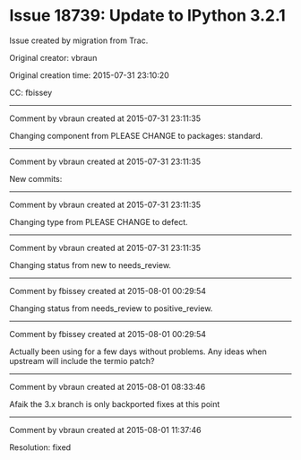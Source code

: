 # Issue 18739: Update to IPython 3.2.1

Issue created by migration from Trac.

Original creator: vbraun

Original creation time: 2015-07-31 23:10:20

CC:  fbissey




---

Comment by vbraun created at 2015-07-31 23:11:35

Changing component from PLEASE CHANGE to packages: standard.


---

Comment by vbraun created at 2015-07-31 23:11:35

New commits:


---

Comment by vbraun created at 2015-07-31 23:11:35

Changing type from PLEASE CHANGE to defect.


---

Comment by vbraun created at 2015-07-31 23:11:35

Changing status from new to needs_review.


---

Comment by fbissey created at 2015-08-01 00:29:54

Changing status from needs_review to positive_review.


---

Comment by fbissey created at 2015-08-01 00:29:54

Actually been using for a few days without problems. Any ideas when upstream will include the termio patch?


---

Comment by vbraun created at 2015-08-01 08:33:46

Afaik the 3.x branch is only backported fixes at this point


---

Comment by vbraun created at 2015-08-01 11:37:46

Resolution: fixed
